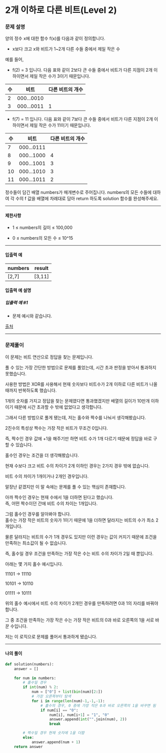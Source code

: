 # 2개 이하로 다른 비트(Level 2)

### 문제 설명

양의 정수 x에 대한 함수 f(x)를 다음과 같이 정의합니다.   

* x보다 크고 x와 비트가 1~2개 다른 수들 중에서 제일 작은 수

예를 들어,   

* f(2) = 3 입니다. 다음 표와 같이 2보다 큰 수들 중에서 비트가 다른 지점이 2개 이하이면서 제일 작은 수가 3이기 때문입니다.

|수|	비트|	다른 비트의 개수|
|-|-|-|
|2|	000...0010|	|
|3|	000...0011|	1|

* f(7) = 11 입니다. 다음 표와 같이 7보다 큰 수들 중에서 비트가 다른 지점이 2개 이하이면서 제일 작은 수가 11이기 때문입니다.

|수|	비트|	다른 비트의 개수|
|-|-|-|
|7|	000...0111|	|
|8|	000...1000|	4|
|9|	000...1001|	3|
|10|	000...1010|	3|
|11|	000...1011|	2|

정수들이 담긴 배열 numbers가 매개변수로 주어집니다. numbers의 모든 수들에 대하여 각 수의 f 값을 배열에 차례대로 담아 return 하도록 solution 함수를 완성해주세요.   

---

#### 제한사항

* 1 ≤ numbers의 길이 ≤ 100,000

* 0 ≤ numbers의 모든 수 ≤ 10^15

---

#### 입출력 예

|numbers|	result|
|-|-|
|\[2,7]|	\[3,11]|

#### 입출력 예 설명

##### 입출력 예 #1

* 문제 예시와 같습니다.

[출처](https://programmers.co.kr/learn/courses/30/lessons/77885)

---

### 문제풀이

이 문제는 비트 연산으로 정답을 찾는 문제입니다.    

풀 수 있는 가장 간단한 방법으로 문제를 풀었는데, 시간 초과 판정을 받아서 통과하지 못했습니다.   

사용한 방법은 XOR를 사용해서 현재 숫자보다 비트수가 2개 이하로 다른 비트가 나올때까지 반복하도록 했습니다.   

1개의 숫자를 가지고 정답을 찾는 문제였다면 통과했겠지만 배열의 길이가 10만개 이하이기 때문에 시간 초과할 수 밖에 없었다고 생각합니다.   

그래서 다른 방법으로 풀게 됐는데, 저는 홀수와 짝수를 나눠서 생각해봤습니다.   

2진수의 특성상 짝수는 가장 작은 비트가 무조건 0입니다.   

즉, 짝수인 경우 값에 +1을 해주기만 하면 비트 수가 1개 다르기 때문에 정답을 바로 구할 수 있습니다.   

홀수인 경우는 조건을 더 생각해봤습니다.   

현재 수보다 크고 비트 수의 차이가 2개 이하인 경우는 2가지 경우 밖에 없습니다.   

비트 수의 차이가 1개이거나 2개인 경우입니다.   

말장난 같겠지만 이 말 속에는 문제를 풀 수 있는 핵심이 존재합니다.   

아까 짝수인 경우는 현재 수에서 1을 더하면 된다고 했습니다.   
즉, 어떤 짝수이던 간에 비트 수의 차이는 1개입니다.   

그럼 홀수인 경우를 알아봐야 합니다.   
홀수는 가장 작은 비트의 숫자가 1이기 때문에 1을 더하면 달라지는 비트의 수가 최소 2개입니다.   

물론 달라지는 비트의 수가 1개 경우도 있지만 이런 경우는 값이 커지기 때문에 조건을 만족하는 최소값이 될 수 없습니다.   

즉, 홀수일 경우 조건을 만족하는 가장 작은 수는 비트 수의 차이가 2일 때 뿐입니다.   

아래는 몇 가지 홀수 예시입니다.   

11101 -> 11110   

10101 -> 10110   

01111 -> 10111   

위의 홀수 예시에서 비트 수의 차이가 2개인 경우를 만족하려면 0과 1의 자리를 바꿔야합니다.   

그 중 조건을 만족하는 가장 작은 수는 가장 작은 비트의 0과 바로 오른쪽의 1을 서로 바꾼 수입니다.   

저는 이 로직으로 문제를 풀어서 통과하게 됐습니다.   

---

#### 나의 풀이

~~~python
def solution(numbers):
    answer = []
    
    for num in numbers:
        # 홀수일 경우
        if int(num) % 2:
            num = ["0"] + list(bin(num)[2:])
            # 가장 오른쪽부터 탐색
            for i in range(len(num)-1,-1,-1):
                # 홀수의 경우, 0 중에 가장 작은 0과 바로 오른쪽의 1을 바꾸면 됨
                if num[i] == "0":
                    num[i], num[i+1] = "1", "0"
                    answer.append(int("".join(num), 2))
                    break

        # 짝수일 경우 현재 숫자에 1을 더함
        else:
            answer.append(num + 1)
    return answer
~~~

